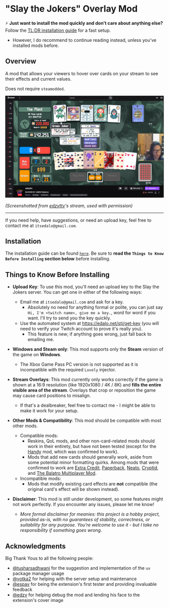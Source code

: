 # "Slay the Jokers" Overlay Mod

⚡ **Just want to install the mod quickly and don't care about anything else?** Follow the [TL;DR installation guide](docs/TLDR-INSTALL.md) for a fast setup.  
- However, I do recommend to continue reading instead, unless you've installed mods before.

## Overview

A mod that allows your viewers to hover over cards on your stream to see their effects and current values.

Does not require `steamodded`.

<img alt="Slay the Jokers Preview Image 1" src="docs/preview1.png" />

*(Screenshotted from [edzyttv](https://www.twitch.tv/edzyttv)'s stream, used with permission)*

---

If you need help, have suggestions, or need an upload key, feel free to contact me at `itsedalo@gmail.com`.

## Installation

The installation guide can be found [`here`](INSTALL.md). Be sure to **read the `Things to Know Before Installing` section below** before installing.

## Things to Know Before Installing

- **Upload Key**: To use this mod, you'll need an upload key to the Slay the Jokers server. You can get one in either of the following ways:
    - Email me at `itsedalo@gmail.com` and ask for a key.
        - Absolutely no need for anything formal or polite, you can just say `Hi, I'm <twitch name>, give me a key.`, word for word if you want. I'll try to send you the key quickly.
    - Use the automated system at https://edalo.net/stj/get-key (you will need to verify your Twitch account to prove it's really you).
        - This feature is new; if anything goes wrong, just fall back to emailing me.

- **Windows and Steam only**: This mod supports only the **Steam** version of the game on **Windows**.
    - The Xbox Game Pass PC version is not supported as it is incompatible with the required `Lovely` injector.

- **Stream Overlays**: This mod currently only works correctly if the game is shown at a 16:9 resolution (like 1920x1080 / 4K / 8K) and **fills the entire visible area of the stream**. Overlays that crop or reposition the game may cause card positions to misalign.
    - If that's a dealbreaker, feel free to contact me - I might be able to make it work for your setup.

- **Other Mods & Compatibility**: This mod should be compatible with most other mods.
    - Compatible mods:
        - Reskins, QoL mods, and other non-card-related mods should work in their entirety, but have not been tested (except for the [Handy](https://github.com/SleepyG11/HandyBalatro) mod, which was confirmed to work).
        -  Mods that add new cards should generally work, aside from some potential minor formatting quirks. Among mods that were confirmed to work are [Extra Credit](https://github.com/GuilloryCraft/ExtraCredit), [Paperback](https://github.com/Balatro-Paperback/paperback), [Neato](https://github.com/neatoqueen/NeatoJokers), [Cryptid](https://github.com/MathIsFun0/Cryptid), and [The Balatro Multiplayer Mod](https://github.com/V-rtualized/BalatroMultiplayer).
    - Incompatible mods:
        - Mods that modify existing card effects are **not** compatible (the original card's effect will be shown instead).


- **Disclaimer**: This mod is still under development, so some features might not work perfectly. If you encounter any issues, please let me know!
    - *More formal disclaimer for meanies: this project is a hobby project, provided as-is, with no guarantees of stability, correctness, or suitability for any purpose. You're welcome to use it - but I take no responsibility if something goes wrong.*

## Acknowledgments

Big Thank Yous to all the following people:

- [@tusharsadhwani](https://github.com/tusharsadhwani) for the suggestion and implementation of the `uv` package manager usage
- [@yotka2](https://github.com/yotka2) for helping with the server setup and maintenance
- [@espav](https://twitch.tv/espav) for being the extension's first tester and providing invaluable feedback
- [@edzy](https://twitch.tv/edzyttv) for helping debug the mod and lending his face to the extension's cover image

